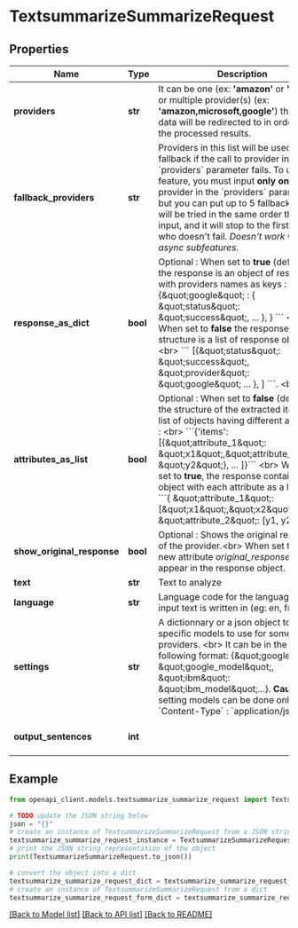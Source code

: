 # TextsummarizeSummarizeRequest


## Properties

Name | Type | Description | Notes
------------ | ------------- | ------------- | -------------
**providers** | **str** | It can be one (ex: **&#39;amazon&#39;** or **&#39;google&#39;**) or multiple provider(s) (ex: **&#39;amazon,microsoft,google&#39;**)             that the data will be redirected to in order to get the processed results. | 
**fallback_providers** | **str** | Providers in this list will be used as fallback if the call to provider in &#x60;providers&#x60; parameter fails.     To use this feature, you must input **only one** provider in the &#x60;providers&#x60; parameter. but you can put up to 5 fallbacks.  They will be tried in the same order they are input, and it will stop to the first provider who doesn&#39;t fail.   *Doesn&#39;t work with async subfeatures.*      | [optional] 
**response_as_dict** | **bool** | Optional : When set to **true** (default), the response is an object of responses with providers names as keys : &lt;br&gt;                    &#x60;&#x60;&#x60; {\&quot;google\&quot; : { \&quot;status\&quot;: \&quot;success\&quot;, ... }, } &#x60;&#x60;&#x60; &lt;br&gt;                 When set to **false** the response structure is a list of response objects : &lt;br&gt;                     &#x60;&#x60;&#x60; [{\&quot;status\&quot;: \&quot;success\&quot;, \&quot;provider\&quot;: \&quot;google\&quot; ... }, ] &#x60;&#x60;&#x60;. &lt;br&gt;                    | [optional] [default to True]
**attributes_as_list** | **bool** | Optional : When set to **false** (default) the structure of the extracted items is list of objects having different attributes : &lt;br&gt;      &#x60;&#x60;&#x60;{&#39;items&#39;: [{\&quot;attribute_1\&quot;: \&quot;x1\&quot;,\&quot;attribute_2\&quot;: \&quot;y2\&quot;}, ... ]}&#x60;&#x60;&#x60; &lt;br&gt;      When it is set to **true**, the response contains an object with each attribute as a list : &lt;br&gt;      &#x60;&#x60;&#x60;{ \&quot;attribute_1\&quot;: [\&quot;x1\&quot;,\&quot;x2\&quot;, ...], \&quot;attribute_2\&quot;: [y1, y2, ...]}&#x60;&#x60;&#x60;  | [optional] [default to False]
**show_original_response** | **bool** | Optional : Shows the original response of the provider.&lt;br&gt;         When set to **true**, a new attribute *original_response* will appear in the response object. | [optional] [default to False]
**text** | **str** | Text to analyze | 
**language** | **str** | Language code for the language the input text is written in (eg: en, fr). | [optional] 
**settings** | **str** | A dictionnary or a json object to specify specific models to use for some providers. &lt;br&gt;                     It can be in the following format: {\&quot;google\&quot; : \&quot;google_model\&quot;, \&quot;ibm\&quot;: \&quot;ibm_model\&quot;...}.                      **Caution**: setting models can be done only with &#x60;Content-Type&#x60; : &#x60;application/json&#x60;.                       | [optional] 
**output_sentences** | **int** |  | [optional] [default to 1]

## Example

```python
from openapi_client.models.textsummarize_summarize_request import TextsummarizeSummarizeRequest

# TODO update the JSON string below
json = "{}"
# create an instance of TextsummarizeSummarizeRequest from a JSON string
textsummarize_summarize_request_instance = TextsummarizeSummarizeRequest.from_json(json)
# print the JSON string representation of the object
print(TextsummarizeSummarizeRequest.to_json())

# convert the object into a dict
textsummarize_summarize_request_dict = textsummarize_summarize_request_instance.to_dict()
# create an instance of TextsummarizeSummarizeRequest from a dict
textsummarize_summarize_request_form_dict = textsummarize_summarize_request.from_dict(textsummarize_summarize_request_dict)
```
[[Back to Model list]](../README.md#documentation-for-models) [[Back to API list]](../README.md#documentation-for-api-endpoints) [[Back to README]](../README.md)


